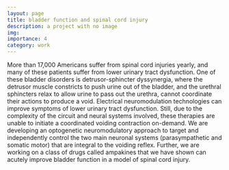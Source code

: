 ```yaml
---
layout: page
title: bladder function and spinal cord injury
description: a project with no image
img:
importance: 4
category: work
---
```


More than 17,000 Americans suffer from spinal cord injuries yearly, and many of these patients suffer from lower urinary tract dysfunction. One of these bladder disorders is detrusor-sphincter dyssynergia, where the detrusor muscle constricts to push urine out of the bladder, and the urethral sphincters relax to allow urine to pass out the urethra, cannot coordinate their actions to produce a void. Electrical neuromodulation technologies can improve symptoms of lower urinary tract dysfunction. Still, due to the complexity of the circuit and neural systems involved, these therapies are unable to initiate a coordinated voiding contraction on-demand. We are developing an optogenetic neuromodulatory approach to target and independently control the two main neuronal systems (parasympathetic and somatic motor) that are integral to the voiding reflex. Further, we are working on a class of drugs called ampakines that we have shown can acutely improve bladder function in a model of spinal cord injury.
